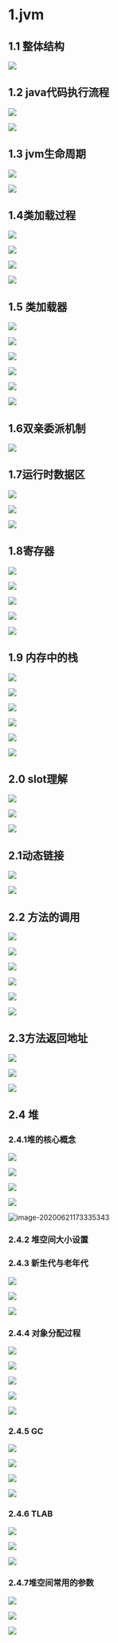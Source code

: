 # 1.jvm

## 1.1 整体结构

![](C:\Users\Admin\Desktop\文档图片\jvm\jvm结构.png)

## 1.2 java代码执行流程

![](C:\Users\Admin\Desktop\文档图片\jvm\java执行.png)

![](C:\Users\Admin\Desktop\文档图片\jvm\jvm架构模型.png)

## 1.3 jvm生命周期

![](C:\Users\Admin\Desktop\文档图片\jvm\jvm声明周期_step1.png)

![](C:\Users\Admin\Desktop\文档图片\jvm\jvm声明周期_step2.png)

## 1.4类加载过程

![](C:\Users\Admin\Desktop\文档图片\jvm\类加载过程1.png)

![](C:\Users\Admin\Desktop\文档图片\jvm\类加载过程2.png)

![](C:\Users\Admin\Desktop\文档图片\jvm\类加载过程3.png)

![](C:\Users\Admin\Desktop\文档图片\jvm\类加载过程4.png)

## 1.5 类加载器

![](C:\Users\Admin\Desktop\文档图片\jvm\类加载器1.png)

![](C:\Users\Admin\Desktop\文档图片\jvm\类加载器2.png)

![](C:\Users\Admin\Desktop\文档图片\jvm\类加载器3.png)

![](C:\Users\Admin\Desktop\文档图片\jvm\类加载器4.png)

![](C:\Users\Admin\Desktop\文档图片\jvm\类加载器5.png)

![](C:\Users\Admin\Desktop\文档图片\jvm\类加载器6.png)

## 1.6双亲委派机制

![](C:\Users\Admin\Desktop\文档图片\jvm\双亲委派机制1.png)

## 1.7运行时数据区

![](C:\Users\Admin\Desktop\文档图片\jvm\运行时内存区1.png)

![](C:\Users\Admin\Desktop\文档图片\jvm\运行时内存区2.png)

![](C:\Users\Admin\Desktop\文档图片\jvm\运行时内存区3.png)

## 1.8寄存器

![](C:\Users\Admin\Desktop\文档图片\jvm\寄存器1.png)

![](C:\Users\Admin\Desktop\文档图片\jvm\寄存器2.png)

![](C:\Users\Admin\Desktop\文档图片\jvm\寄存器3.png)

![](C:\Users\Admin\Desktop\文档图片\jvm\寄存器4.png)

![](C:\Users\Admin\Desktop\文档图片\jvm\寄存器5.png)

## 1.9 内存中的栈

![](C:\Users\Admin\Desktop\文档图片\jvm\内存中的栈1.png)

![](C:\Users\Admin\Desktop\文档图片\jvm\内存中的栈2.png)

![](C:\Users\Admin\Desktop\文档图片\jvm\内存中的栈3.png)

![](C:\Users\Admin\Desktop\文档图片\jvm\内存中的栈4.png)

![](C:\Users\Admin\Desktop\文档图片\jvm\内存中的栈5.png)

![](C:\Users\Admin\Desktop\文档图片\jvm\内存中的栈6.png)

## 2.0 slot理解

![](C:\Users\Admin\Desktop\文档图片\jvm\slot理解1.png)

![](C:\Users\Admin\Desktop\文档图片\jvm\slot理解2.png)

![](C:\Users\Admin\Desktop\文档图片\jvm\slot理解3.png)

## 2.1动态链接

![](C:\Users\Admin\Desktop\文档图片\jvm\动态链接.png)

![](C:\Users\Admin\Desktop\文档图片\jvm\动态链接2.png)

## 2.2 方法的调用

![](C:\Users\Admin\Desktop\文档图片\jvm\方法的调用1.png)

![](C:\Users\Admin\Desktop\文档图片\jvm\方法的调用2.png)

![](C:\Users\Admin\Desktop\文档图片\jvm\方法的调用3.png)

![](C:\Users\Admin\Desktop\文档图片\jvm\方法的调用4.png)

![](C:\Users\Admin\Desktop\文档图片\jvm\方法的调用5.png)

![](C:\Users\Admin\Desktop\文档图片\jvm\方法的调用6.png)

## 2.3方法返回地址



![](C:\Users\Admin\Desktop\文档图片\jvm\方法返回地址1.png)

![](C:\Users\Admin\Desktop\文档图片\jvm\方法返回地址2.png)

![](C:\Users\Admin\Desktop\文档图片\jvm\方法返回地址3.png)

## 2.4 堆

### 2.4.1堆的核心概念

![](C:\Users\Admin\Desktop\文档图片\jvm\堆的核心概述1.png)

![](C:\Users\Admin\Desktop\文档图片\jvm\堆的核心概述2.png)

![](C:\Users\Admin\Desktop\文档图片\jvm\堆的核心概述3.png)

![](C:\Users\Admin\Desktop\文档图片\jvm\堆的核心概述4.png)

![image-20200621173335343](C:\Users\Admin\AppData\Roaming\Typora\typora-user-images\image-20200621173335343.png)

### 2.4.2 堆空间大小设置

### 2.4.3 新生代与老年代

![](C:\Users\Admin\Desktop\文档图片\jvm\堆空间.png)

![](C:\Users\Admin\Desktop\文档图片\jvm\堆空间2.png)

![](C:\Users\Admin\Desktop\文档图片\jvm\堆空间3.png)

### 2.4.4 对象分配过程

![](C:\Users\Admin\Desktop\文档图片\jvm\对象分配过程1.png)

![](C:\Users\Admin\Desktop\文档图片\jvm\对象分配过程2.png)

![](C:\Users\Admin\Desktop\文档图片\jvm\对象分配过程3.png)

![](C:\Users\Admin\Desktop\文档图片\jvm\对象分配过程4.png)

![](C:\Users\Admin\Desktop\文档图片\jvm\调式工具.png)

### 2.4.5 GC

![](C:\Users\Admin\Desktop\文档图片\jvm\GC1.png)

![](C:\Users\Admin\Desktop\文档图片\jvm\GC2.png)

![](C:\Users\Admin\Desktop\文档图片\jvm\GC3.png)

![](C:\Users\Admin\Desktop\文档图片\jvm\GC4.png)

### 2.4.6 TLAB

![](C:\Users\Admin\Desktop\文档图片\jvm\TLAB1.png)

![](C:\Users\Admin\Desktop\文档图片\jvm\TLAB2.png)

![](C:\Users\Admin\Desktop\文档图片\jvm\TLAB3.png)

### 2.4.7堆空间常用的参数

![](C:\Users\Admin\Desktop\文档图片\jvm\堆参数1.png)

![](C:\Users\Admin\Desktop\文档图片\jvm\堆参数2.png)

![](C:\Users\Admin\Desktop\文档图片\jvm\堆参数3.png)